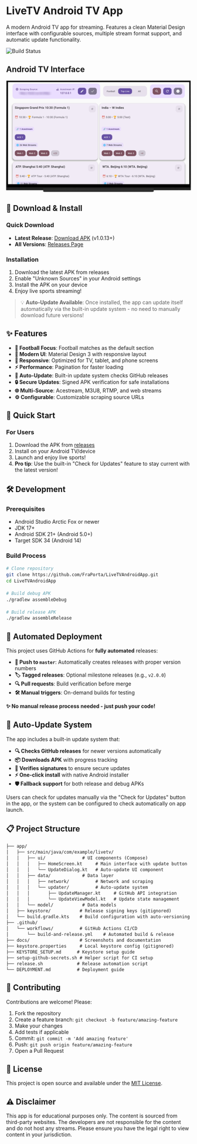 # LiveTV Android TV App

A modern Android TV app for streaming. Features a clean Material Design interface with configurable sources, multiple stream format support, and automatic update functionality.

![Build Status](https://github.com/FraPorta/LiveTVAndroidApp/workflows/Build%20and%20Release%20Android%20APK/badge.svg)

## Android TV Interface  
<img src="docs/Screenshot_20251003_112557.png" alt="Android TV Interface" width="560" />

## 📱 Download & Install

### Quick Download
- **Latest Release**: [Download APK](https://github.com/FraPorta/LiveTVAndroidApp/releases/latest) (v1.0.13+)
- **All Versions**: [Releases Page](https://github.com/FraPorta/LiveTVAndroidApp/releases)

### Installation
1. Download the latest APK from releases
2. Enable "Unknown Sources" in your Android settings  
3. Install the APK on your device
4. Enjoy live sports streaming!

> 💡 **Auto-Update Available**: Once installed, the app can update itself automatically via the built-in update system - no need to manually download future versions!

## ✨ Features

- **🏈 Football Focus**: Football matches as the default section
- **🎨 Modern UI**: Material Design 3 with responsive layout
- **📱 Responsive**: Optimized for TV, tablet, and phone screens
- **⚡ Performance**: Pagination for faster loading
- **🔄 Auto-Update**: Built-in update system checks GitHub releases
- **🔒 Secure Updates**: Signed APK verification for safe installations  
- **🌐 Multi-Source**: Acestream, M3U8, RTMP, and web streams
- **⚙️ Configurable**: Customizable scraping source URLs

## 🚀 Quick Start

### For Users
1. Download the APK from [releases](https://github.com/FraPorta/LiveTVAndroidApp/releases)
2. Install on your Android TV/device  
3. Launch and enjoy live sports!
4. **Pro tip**: Use the built-in "Check for Updates" feature to stay current with the latest version!

## 🛠️ Development

### Prerequisites
- Android Studio Arctic Fox or newer  
- JDK 17+
- Android SDK 21+ (Android 5.0+)
- Target SDK 34 (Android 14)

### Build Process
```bash
# Clone repository
git clone https://github.com/FraPorta/LiveTVAndroidApp.git
cd LiveTVAndroidApp

# Build debug APK
./gradlew assembleDebug

# Build release APK  
./gradlew assembleRelease
```

## 🔄 Automated Deployment

This project uses GitHub Actions for **fully automated** releases:

- **🚀 Push to `master`**: Automatically creates releases with proper version numbers
- **🏷️ Tagged releases**: Optional milestone releases (e.g., `v2.0.0`)  
- **🔍 Pull requests**: Build verification before merge
- **🛠️ Manual triggers**: On-demand builds for testing

**✨ No manual release process needed - just push your code!**

## 🔄 Auto-Update System

The app includes a built-in update system that:

- **🔍 Checks GitHub releases** for newer versions automatically
- **📦 Downloads APK** with progress tracking  
- **🔐 Verifies signatures** to ensure secure updates
- **⚡ One-click install** with native Android installer
- **🛡️ Fallback support** for both release and debug APKs

Users can check for updates manually via the "Check for Updates" button in the app, or the system can be configured to check automatically on app launch.

## 📋 Project Structure

```
├── app/
│   ├── src/main/java/com/example/livetv/
│   │   ├── ui/              # UI components (Compose)
│   │   │   ├── HomeScreen.kt     # Main interface with update button
│   │   │   └── UpdateDialog.kt   # Auto-update UI component
│   │   ├── data/            # Data layer
│   │   │   ├── network/          # Network and scraping
│   │   │   └── updater/          # Auto-update system
│   │   │       ├── UpdateManager.kt     # GitHub API integration
│   │   │       └── UpdateViewModel.kt   # Update state management
│   │   └── model/           # Data models
│   ├── keystore/           # Release signing keys (gitignored)
│   └── build.gradle.kts    # Build configuration with auto-versioning
├── .github/
│   └── workflows/          # GitHub Actions CI/CD
│       └── build-and-release.yml    # Automated build & release
├── docs/                   # Screenshots and documentation
├── keystore.properties     # Local keystore config (gitignored)
├── KEYSTORE_SETUP.md      # Keystore setup guide
├── setup-github-secrets.sh # Helper script for CI setup
├── release.sh             # Release automation script
└── DEPLOYMENT.md          # Deployment guide
```

## 🤝 Contributing

Contributions are welcome! Please:

1. Fork the repository
2. Create a feature branch: `git checkout -b feature/amazing-feature`
3. Make your changes
4. Add tests if applicable
5. Commit: `git commit -m 'Add amazing feature'`
6. Push: `git push origin feature/amazing-feature`
7. Open a Pull Request

## 📝 License

This project is open source and available under the [MIT License](LICENSE).

## ⚠️ Disclaimer

This app is for educational purposes only. The content is sourced from third-party websites. The developers are not responsible for the content and do not host any streams. Please ensure you have the legal right to view content in your jurisdiction.
